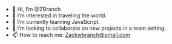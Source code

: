 - 👋 Hi, I’m @ZBranch
- 👀 I’m interested in traveling the world. 
- 🌱 I’m currently learning JavaScript. 
- 💞️ I’m looking to collaborate on new projects in a team setting. 
- 📫 How to reach me: Zackwbranch@gmail.com

<!---
ZBranch/ZBranch is a ✨ special ✨ repository because its `README.md` (this file) appears on your GitHub profile.
You can click the Preview link to take a look at your changes.
--->

